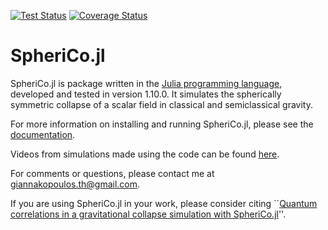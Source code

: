 [![Test Status](https://github.com/ThanasisGiannakopoulos/SpheriCo.jl/actions/workflows/ci.yml/badge.svg)](https://github.com/ThanasisGiannakopoulos/SpheriCo.jl/actions)
[![Coverage Status](https://codecov.io/gh/ThanasisGiannakopoulos/SpheriCo.jl/branch/main/graph/badge.svg)](https://codecov.io/gh/ThanasisGiannakopoulos/SpheriCo.jl)

# SpheriCo.jl

SpheriCo.jl is package written in the [Julia programming
language](https://julialang.org/), developed and tested in version
1.10.0. It simulates the spherically symmetric collapse of a scalar field
in classical and semiclassical gravity.

For more information on installing and running SpheriCo.jl, please
see the [documentation](https://sphericojl.readthedocs.io/en/latest/index.html#).

Videos from simulations made using the code can be found [here](https://youtube.com/playlist?list=PLyJ_PP8qOGF8pj5YvAKoQHOc9wp6fSUNk&si=82SbY7HFB6IBdRIW).

For comments or questions, please contact me at giannakopoulos.th@gmail.com.

If you are using SpheriCo.jl in your work, please consider citing ``[Quantum correlations in a gravitational collapse simulation with SpheriCo.jl](https://link.springer.com/article/10.1007/JHEP05(2025)173)''.

